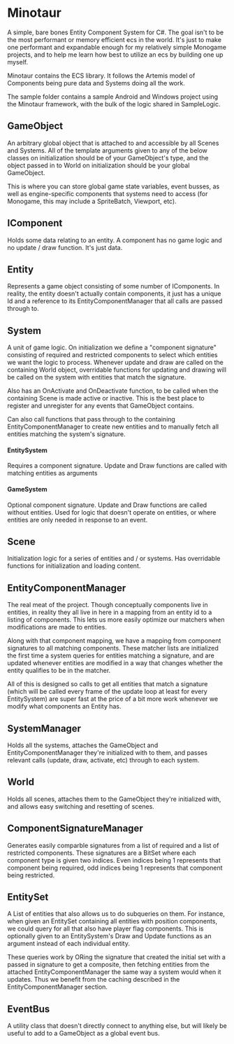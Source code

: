 # Minotaur
A simple, bare bones Entity Component System for C#. The goal isn't to be the most performant or memory efficient ecs in the world. It's just to make one performant and expandable enough for my relatively simple Monogame projects, and to help me learn how best to utilize an ecs by building one up myself.

Minotaur contains the ECS library. It follows the Artemis model of Components being pure data and Systems doing all the work.

The sample folder contains a sample Android and Windows project using the Minotaur framework, with the bulk of the logic shared in SampleLogic.

## GameObject
An arbitrary global object that is attached to and accessible by all Scenes and Systems. All of the template arguments given to any of the below classes on initialization should be of your GameObject's type, and the object passed in to World on initialization should be your global GameObject.

This is where you can store global game state variables, event busses, as well as engine-specific components that systems need to access (for Monogame, this may include a SpriteBatch, Viewport, etc).

## IComponent
Holds some data relating to an entity. A component has no game logic and no update / draw function. It's just data.

## Entity
Represents a game object consisting of some number of IComponents. In reality, the entity doesn't actually contain components, it just has a unique Id and a reference to its EntityComponentManager that all calls are passed through to.

## System
A unit of game logic. On initialization we define a "component signature" consisting of required and restricted components to select which entities we want the logic to process. Whenever update and draw are called on the containing World object, overridable functions for updating and drawing will be called on the system with entities that match the signature.

Also has an OnActivate and OnDeactivate function, to be called when the containing Scene is made active or inactive. This is the best place to register and unregister for any events that GameObject contains.

Can also call functions that pass through to the containing EntityComponentManager to create new entities and to manually fetch all entities matching the system's signature.

#### EntitySystem
Requires a component signature. Update and Draw functions are called with matching entities as arguments

#### GameSystem
Optional component signature. Update and Draw functions are called without entities. Used for logic that doesn't operate on entities, or where entities are only needed in response to an event.

## Scene
Initialization logic for a series of entities and / or systems. Has overridable functions for initialization and loading content.

## EntityComponentManager
The real meat of the project. Though conceptually components live in entities, in reality they all live in here in a mapping from an entity id to a listing of components. This lets us more easily optimize our matchers when modifications are made to entities.

Along with that component mapping, we have a mapping from component signatures to all matching components. These matcher lists are initialized the first time a system queries for entities matching a signature, and are updated whenever entities are modified in a way that changes whether the entity qualifies to be in the matcher.

All of this is designed so calls to get all entities that match a signature (which will be called every frame of the update loop at least for every EntitySystem) are super fast at the price of a bit more work whenever we modify what components an Entity has.

## SystemManager
Holds all the systems, attaches the GameObject and EntityComponentManager they're initialized with to them, and passes relevant calls (update, draw, activate, etc) through to each system.

## World
Holds all scenes, attaches them to the GameObject they're initialized with, and allows easy switching and resetting of scenes.

## ComponentSignatureManager
Generates easily comparble signatures from a list of required and a list of restricted components. These signatures are a BitSet where each component type is given two indices. Even indices being 1 represents that component being required, odd indices being 1 represents that component being restricted.

## EntitySet
A List of entities that also allows us to do subqueries on them. For instance, when given an EntitySet containing all entities with position components, we could query for all that also have player flag components. This is optionally given to an EntitySystem's Draw and Update functions as an argument instead of each individual entity.

These queries work by ORing the signature that created the initial set with a passed in signature to get a composite, then fetching entities from the attached EntityComponentManager the same way a system would when it updates. Thus we benefit from the caching described in the EntityComponentManager section.

## EventBus
A utility class that doesn't directly connect to anything else, but will likely be useful to add to a GameObject as a global event bus.